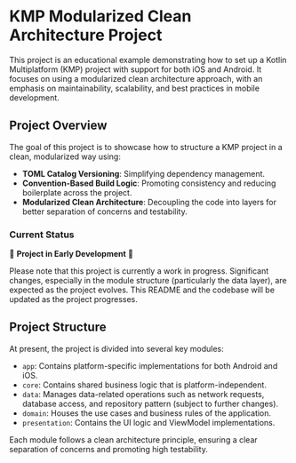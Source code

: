 # KMP Modularized Clean Architecture Project

This project is an educational example demonstrating how to set up a Kotlin Multiplatform (KMP) project with support for both iOS and Android. It focuses on using a modularized clean architecture approach, with an emphasis on maintainability, scalability, and best practices in mobile development.

## Project Overview

The goal of this project is to showcase how to structure a KMP project in a clean, modularized way using:

- **TOML Catalog Versioning**: Simplifying dependency management.
- **Convention-Based Build Logic**: Promoting consistency and reducing boilerplate across the project.
- **Modularized Clean Architecture**: Decoupling the code into layers for better separation of concerns and testability.

### Current Status

🚧 **Project in Early Development** 🚧

Please note that this project is currently a work in progress. Significant changes, especially in the module structure (particularly the data layer), are expected as the project evolves. This README and the codebase will be updated as the project progresses.

## Project Structure

At present, the project is divided into several key modules:

- `app`: Contains platform-specific implementations for both Android and iOS.
- `core`: Contains shared business logic that is platform-independent.
- `data`: Manages data-related operations such as network requests, database access, and repository pattern (subject to further changes).
- `domain`: Houses the use cases and business rules of the application.
- `presentation`: Contains the UI logic and ViewModel implementations.

Each module follows a clean architecture principle, ensuring a clear separation of concerns and promoting high testability.